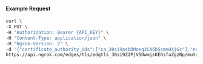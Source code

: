 <!-- Code generated for API Clients. DO NOT EDIT. -->

#### Example Request

```bash
curl \
-X PUT \
-H "Authorization: Bearer {API_KEY}" \
-H "Content-Type: application/json" \
-H "Ngrok-Version: 2" \
-d '{"certificate_authority_ids":["ca_30si9a4bDMoeq3CA5b5smeHXjGc"],"enabled":true}' \
https://api.ngrok.com/edges/tls/edgtls_30si9Z2PjVSDwmjsKEGsfaZgzNp/mutual_tls
```
